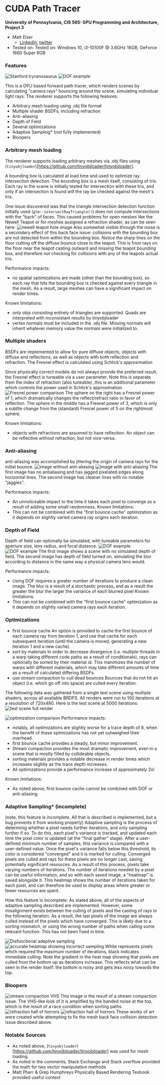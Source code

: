 CUDA Path Tracer
================

**University of Pennsylvania, CIS 565: GPU Programming and Architecture, Project 3**

* Matt Elser
  * [LinkedIn](https://www.linkedin.com/in/matt-elser-97b8151ba/), [twitter](twitter.com/__mattelser__)
* Tested on: Tested on: Windows 10, i3-10100F @ 3.6GHz 16GB, GeForce 1660 Super 6GB

### Features
![Stanford tryranosaurus](img/trex.png)
![DOF example](img/DOF.png)

This is a GPU based forward path tracer, which renders scenes by calculating "camera rays" bouncing around the scene,
simulating individual light rays. The renderer supports the following features:
- Arbitrary mesh loading using .obj file format
- Multiple shader BSDFs, including refraction
- Anti-aliasing
- Depth of Field
- Several optimizations
- Adaptive Sampling* (not fully implemented)
- Bloopers

### Arbitrary mesh loading 
The renderer supports loading arbitrary meshes via .obj files using
(`tinyobjloader`)[https://github.com/tinyobjloader/tinyobjloader].

A bounding box is calculated at load time and used to optimize ray intersection
detection. The bounding box is a mesh itself, consisting of tris. Each ray in
the scene is initially tested for  intersection with these tris, and only if an
intersection is found will the ray be checked against the mesh's tris.

One issue discovered was that the triangle intersection detection function
initially used (`glm::intersectRayTriangle()`) does not compute intersections
with the "back" of faces. This caused problems for open meshes like the Newell Teapot
or for meshes assigned a refraction shader, as can be seen here:
![newell teapot hole image](img/back_face_cull_issue.png)
Also somewhat visible through the noise is a secondary effect of this back face
issue: collisions with the bounding box are not detected from within the
bounding box. Notice the sharp lines on the floor cutting off the diffuse
bounce close to the teapot. This is from rays on the floor near the teapot
casting outward and missing the  teapot bounding box, and therefore not
checking for collisions with any of the teapots actual tris.

Performance impacts:
- no spatial optimizations are made (other than the bounding box), so each
ray that hits the bounding box is checked against every triangle in the mesh.
As a result, large meshes can have a significant impact on render times.

Known limitations:
- only objs consisting entirely of triangles are supported. Quads are
interpreted with inconsistant results by tinyobjloader
- vertex normals must be included in the .obj file. Missing normals will
inherit whatever memory value the normals were initialized to.
### Multiple shaders 
BSDFs are implemented to allow for pure diffuse objects, objects with diffuse
and reflections, as well as objects with both reflection and refraction. The
Fresnel effect is calculated using Schlick's approximation

Since physically correct models do not always provide the preferred result, the
Fresnel effect is tuneable via a user parameter. Note this is separate from the
index of refraction (also tuneable), this is an additional parameter which controls
the power used in Schlick's approximation. 
![Fresnel power comparison](img/fresnel_comparison.png)
The sphere on the right has a Fresnel power of 1, which dramatically changes
the reflect/refract ratio in favor of reflection. The sphere in the middle has
a Fresnel power of 3, which is only a subltle change from the (standard)
Fresnel power of 5 on the rightmost sphere.

Known limitations:
- objects with refractions are assumed to have reflection. An object can be reflective without
refraction, but not vice-versa. 

### Anti-aliasing
anti-aliasing was accomplished by jittering the origin of camera rays for the initial bounce.
![image without anti-aliasing](img/antialias_off.png)
![image with anti-aliasing](img/antialias_on.png)
The first image has no antialiasing and has jagged pixelated edges along
horizontal lines. The second image has cleaner lines with no notable "jaggies".

Performance impacts:
- An unnoticeable impact to the time it takes each pixel to converge as a result of adding some small randomness.
Known limitations:
- This can not be combined with the "first bounce cache" optimization as it depends on 
slightly varied camera ray origins each iteration. 
### Depth of Field
Depth of field can optionally be simulated, with tuneable parameters for aperture size, lens radius,
and focal distance. 
![DOF example](img/DOFOFF.png)
![DOF example](img/DOF.png)
The first image shows a scene with no simulated depth of field. The second
image has depth of field turned on, simulating the blur according to distance
in the same way a physical camera lens would.

Performance impacts:
- Using DOF requires a greater number of iterations to produce a clean image. The blur is a result 
of a stochastic process, and as a result the greater the blur the larger the variance of each blurred pixel
Known limitations:
- This can not be combined with the "first bounce cache" optimization as it depends on 
slightly varied camera rays each iteration. 
### Optimizations
- first bounce cache
An option is provided to cache the first bounce of each camera ray from iteration 1, and use that cache
for each subsequent iteration (until the camera is moved, generating a new iteration 1 and a new cache).
- sort by materials
In order to decrease divergence (i.e. multiple threads in a warp taking
different code paths as a result of conditionals), rays can optionally be
sorted by their material id. This manimizes the number of warps with different
materials, which may take different amounts of time as a result of calculated
differing BSDFs.
- use stream compaction to cull dead bounces
Bounces that do not hit an object (i.e. which go off into space) are culled every iteration. 

The following data was gathered from a single test scene using multiple
shaders, across all available BRDFS. All renders were run to 100 iterations at
a resolution of 720x480. Here is the test scene at 5000 iterations:
![test scene full render](img/test_scene.png)

![optimization comparison](img/optimization_comparison.png)
Performance impacts:
- notably, all optimizations are slightly worse for a trace depth of 8, when
the benefit of these optimizations has not yet outweighed their overhead.
- first bounce cache provides a steady, but minor improvement.
- Stream compaction provides the most dramatic improvement, even in a scene
that is mostly filled by collideable objects.
- sorting materials provides a notable decrease in render times which increases
slightly as the trace depth increases.
- All optimizations provide a performance increase of approximately 2x!

Known limitations:
- As noted above, first bounce cache cannot be combined with DOF or anti-aliasing.
### Adaptive Sampling* (incomplete)
(note, this feature is incomplete. All that is described is implemented, but a
bug prevents it from working properly)
Adaptive sampling is the process of determinig whether a pixel needs further
iterations, and only sampling further if so. To do this, each pixel's variance
is  tracked, and updated each time the pixel color is updated (at the "final
gather" stage). After a user-defined minimum number of samples, this variance
is compared with a user-defined value. Once the pixel's variance falls below
this threshold, its color is considered "converged" and it is marked for
culling.  Converged pixels are culled and rays for these pixels are no longer
cast, saving potentially significant resources.
As a result of this process, pixels take varying numbers of iterations. The
number of iterations needed by a pixel can be useful information, and so with
each saved image, a "heatmap" is saved alongside it. This heatmap shows the
number of iterations taken for each pixel, and can therefore be used to display 
areas where greater or fewer resources are spent. 

How this feature is incomplete:
As stated above, all of the aspects of adaptive sampling described are
implemented.  However, some misalignment exists between the culling of pixels
and the casting of rays in the following iteration. As a result, the last
pixels of the image are always culled instead of the pixels which have
converged. This is likely due to a sorting mismatch,  or using the wrong number
of paths when calling some relevant function. This has not been fixed in time.

![Disfunctional adaptive sampling](img/adaptiveSampleBug.png)
![accurate heatmap showing incorrect sampling](img/heatmap.png)
White represents pixels which required the maximum number of iterations, black
indicates immediate culling. Note the gradient in the heat map showing that
pixels are culled from the bottom up as iterations increase. This reflects what
can be seen in the render itself: the bottom is noisy and gets less noisy
towards the top.
### Bloopers
![stream compaction VHS](img/stream_compaction_blooper.png)
This image is the result of a stream compaction issue. The VHS-like look of it
is amplified by the banded noise at the top, which is the result of a race
condition when sorting paths.
![refraction hall of horrors](img/refraction_mesh_blooper.png)
![refraction hall of horrors](img/refraction_mesh_blooper2.png)
These works of art were created while attempting to fix the mesh back face
collision detection issue described above.

### Notable Sources
- As noted above,
(`tinyobjloader`)[https://github.com/tinyobjloader/tinyobjloader] was used for
mesh loading. 
- As noted in the comments, Stack Exchange and Stack overflow
provided the math for two vector manipulation methods
- Matt Pharr & Grep Humphreys Physically Based Rendering Texbook provided useful context


